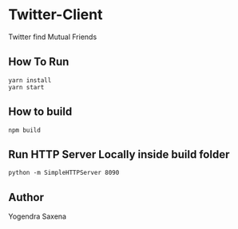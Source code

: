 # Twitter-Client

Twitter find Mutual Friends

## How To Run

```
yarn install
yarn start
```

## How to build
`npm build`

## Run HTTP Server Locally inside build folder

`python -m SimpleHTTPServer 8090`

## Author

Yogendra Saxena
